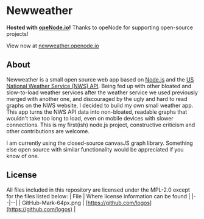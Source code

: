 # Newweather

**Hosted with [opeNode.io](https://www.openode.io)!** Thanks to opeNode for supporting open-source projects!

View now at [newweather.openode.io](https://newweather.openode.io/)

## About

Newweather is a small open source web app based on [Node.js](https://nodejs.org/en/) and the [US National Weather Service (NWS) API](https://www.weather.gov/documentation/services-web-api). Being fed up with other bloated and slow-to-load weather services after the weather service we used previously merged with another one, and discouraged by the ugly and hard to read graphs on the NWS website, I decided to build my own small weather app. This app turns the NWS API data into non-bloated, readable graphs that wouldn't take too long to load, even on mobile devices with slower connections.
This is my first(ish) node.js project, constructive criticism and other contributions are welcome.

I am currently using the closed-source canvasJS graph library.
Something else open source with similar functionality would be appreciated if you know of one.

## License

All files included in this repository are licensed under the MPL-2.0 except for the files listed below:
| File | Where license information can be found |
|--|--|
| GitHub-Mark-64px.png | [https://github.com/logos](https://github.com/logos) |
